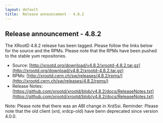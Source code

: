 ```yaml
---
layout: default
title:  Release announcement - 4.8.2
---
```


Release announcement - 4.8.2
-----------------------------

The XRootD 4.8.2 release has been tagged. Please follow the links
below for the source and the RPMs. Please note that the RPMs have been pushed
to the stable yum repositories.

 * Source: [http://xrootd.org/download/v4.8.2/xrootd-4.8.2.tar.gz](http://xrootd.org/download/v4.8.2/xrootd-4.8.2.tar.gz)
 * RPMs: [http://xrootd.cern.ch/sw/releases/4.8.2/rpms/](http://xrootd.cern.ch/sw/releases/4.8.2/rpms/)
 * Release Notes: [https://github.com/xrootd/xrootd/blob/v4.8.2/docs/ReleaseNotes.txt](https://github.com/xrootd/xrootd/blob/v4.8.2/docs/ReleaseNotes.txt)

Note: Please note that there was an ABI change in XrdSsi.
Reminder: Please note that the old client (xrd, xrdcp-old) have benn deprecated since version 4.0.0.
